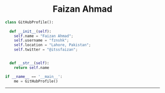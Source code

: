### 

<h1 align="center">
  <b>Faizan Ahmad</b>
</h1>



```python
class GitHubProfile():
    
  def __init__(self):
    self.name = "Faizan Ahmad";
    self.username = "fznshk";
    self.location = "Lahore, Pakistan";
    self.twitter = "@itssfaizan";

  
  def __str__(self):
    return self.name

if __name__ == '__main__':
    me = GitHubProfile()
```



------


